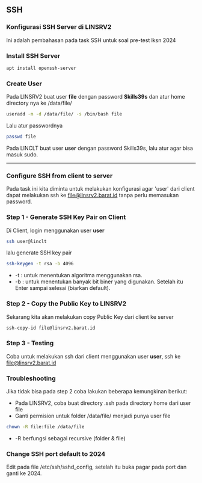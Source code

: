 ## SSH
### Konfigurasi SSH Server di LINSRV2
Ini adalah pembahasan pada task SSH untuk soal pre-test lksn 2024
### Install SSH Server
```bash
apt install openssh-server
```
### Create User
Pada LINSRV2 buat user **file** dengan password **Skills39s** dan atur home directory nya ke /data/file/
```bash
useradd -m -d /data/file/ -s /bin/bash file
```
Lalu atur passwordnya
```bash
passwd file
```

Pada LINCLT buat user **user** dengan password Skills39s, lalu atur agar bisa masuk sudo.

---

### Configure SSH from client to server
Pada task ini kita diminta untuk melakukan konfigurasi agar 'user' dari client dapat melakukan ssh ke file@linsrv2.barat.id tanpa perlu memasukan password.
### Step 1 - Generate SSH Key Pair on Client
Di Client, login menggunakan user **user**
```bash
ssh user@linclt
```
lalu generate SSH key pair
```bash
ssh-keygen -t rsa -b 4096
```
- -t : untuk menentukan algoritma menggunakan rsa.
- -b : untuk menentukan banyak bit biner yang digunakan.
Setelah itu Enter sampai selesai (biarkan default).
### Step 2 - Copy the Public Key to LINSRV2
Sekarang kita akan melakukan copy Public Key dari client ke server
```bash
ssh-copy-id file@linsrv2.barat.id
```
### Step 3 - Testing
Coba untuk melakukan ssh dari client menggunakan user **user**, ssh ke file@linsrv2.barat.id
### Troubleshooting
Jika tidak bisa pada step 2 coba lakukan beberapa kemungkinan berikut:
- Pada LINSRV2, coba buat directory .ssh pada directory home dari user file
- Ganti permision untuk folder /data/file/ menjadi punya user file
```bash
chown -R file:file /data/file
```
- -R berfungsi sebagai recursive (folder & file)

### Change SSH port default to 2024
Edit pada file /etc/ssh/sshd_config, setelah itu buka pagar pada port dan ganti ke 2024.
